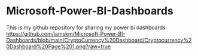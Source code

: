 # Microsoft-Power-BI-Dashboards
This is my github repository for sharing my power bi dashboards
https://github.com/iamskm/Microsoft-Power-BI-Dashboards/blob/main/CryptoCurrency%20Dashboard/Cryptocurrency%20Dashboard%20Page%201.png?raw=true
